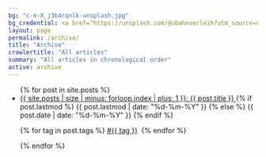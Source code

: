 ```yaml
---
bg: "c-m-X_j3b4rqnlk-unsplash.jpg"
bg_credential: <a href="https://unsplash.com/@ubahnverleih?utm_source=unsplash&utm_medium=referral&utm_content=creditCopyText">C M</a> on <a href="https://unsplash.com/?utm_source=unsplash&utm_medium=referral&utm_content=creditCopyText">Unsplash</a>
layout: page
permalink: /archive/
title: "Archive"
crawlertitle: "All articles"
summary: "All articles in chronological order"
active: archive
---
```


<ul class="year">
  {% for post in site.posts %}
    <li>
      <a href="{{ post.url | relative_url }}">
        {{ site.posts | size | minus: forloop.index | plus: 1 }}: {{ post.title }}
      </a>
      {% if post.lastmod %}
        <span class="date">{{ post.lastmod | date: "%d-%m-%Y" }}</span>
      {% else %}
        <span class="date">{{ post.date | date: "%d-%m-%Y" }}</span>
      {% endif %}
      <p class="post-meta">
        {% for tag in post.tags %}
          <a href="{{ site.baseurl }}/tags/#{{ tag | downcase }}">#{{ tag }}</a>&nbsp;
        {% endfor %}
      </p>
    </li>
  {% endfor %}
</ul>
